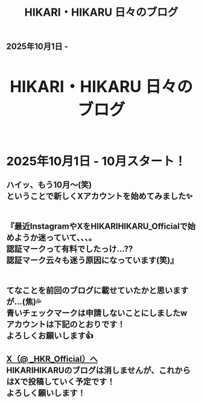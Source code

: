 <!DOCTYPE html>
<html lang="ja">
<head>
  <meta charset="UTF-8">
  <title>2025年10月1日 - 10月スタート！</title>
  <link rel="stylesheet" href="../style.css"> <!-- 共通CSSの読み込み -->
</head>
<body>
  <header>
    <h1>HIKARI・HIKARU 日々のブログ</h1>
  </header>
  <main>
    <h2>2025年10月1日 - <!DOCTYPE html>
<html lang="ja">
<head>
  <meta charset="UTF-8">
  <title>2025年9月1日 - 10月スタート！</title>
  <link rel="stylesheet" href="../style.css"> <!-- 共通CSSの読み込み -->
</head>
<body>
  <header>
    <h1>HIKARI・HIKARU 日々のブログ</h1>
  </header>
  <main>
    <h2>2025年10月1日 - 10月スタート！</h2>
    <p>
      ハイッ、もう10月～(笑)<br>
     ということで新しくXアカウントを始めてみました✨<br>
      <br><br>
      『最近InstagramやXをHIKARIHIKARU_Officialで始めようか迷っていて、、、。<br>
      認証マークって有料でしたっけ...??<br>
      認証マーク云々も迷う原因になっています(笑)』<br>
      <br><br>
      てなことを前回のブログに載せていたかと思いますが...(焦)💦<br>
     青いチェックマークは申請しないことにしましたw<br>
      アカウントは下記のとおりです！<br>
      よろしくお願いします👍<br>
      <br>
      <a href="https://x.com/_HKR_Official" target="_blank" rel="noopener noreferrer">
  X（@ _HKR_Official）へ
</a><br>
HIKARIHIKARUのブログは消しませんが、これからはXで投稿していく予定です！
<br>
よろしく願いします！<br>
<br>
    </p>
  </main>
